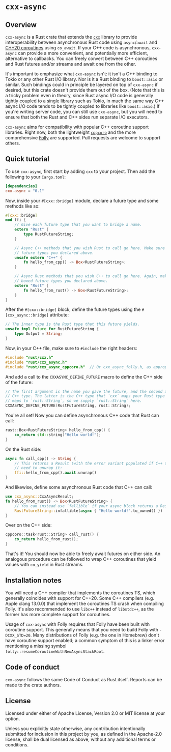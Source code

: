 # `cxx-async`

## Overview

`cxx-async` is a Rust crate that extends the [`cxx`](http://cxx.rs/) library to provide
interoperability between asynchronous Rust code using `async`/`await` and [C++20 coroutines] using
`co_await`. If your C++ code is asynchronous, `cxx-async` can provide a more convenient, and
potentially more efficient, alternative to callbacks. You can freely convert between C++ coroutines
and Rust futures and/or streams and await one from the other.

It's important to emphasize what `cxx-async` isn't: it isn't a C++ binding to Tokio or any other
Rust I/O library. Nor is it a Rust binding to `boost::asio` or similar. Such bindings could in
principle be layered on top of `cxx-async` if desired, but this crate doesn't provide them out of
the box. (Note that this is a tricky problem even in theory, since Rust async I/O code is generally
tightly coupled to a single library such as Tokio, in much the same way C++ async I/O code tends to
be tightly coupled to libraries like `boost::asio`.) If you're writing server code, you can still
use `cxx-async`, but you will need to ensure that both the Rust and C++ sides run separate I/O
executors.

`cxx-async` aims for compatibility with popular C++ coroutine support libraries. Right now, both
the lightweight [`cppcoro`](https://github.com/lewissbaker/cppcoro) and the more comprehensive
[Folly](https://github.com/facebook/folly/) are supported. Pull requests are welcome to support
others.

## Quick tutorial

To use `cxx-async`, first start by adding `cxx` to your project. Then add the following to your
`Cargo.toml`:

```toml
[dependencies]
cxx-async = "0.1"
```

Now, inside your `#[cxx::bridge]` module, declare a future type and some methods like so:

```rust
#[cxx::bridge]
mod ffi {
    // Give each future type that you want to bridge a name.
    extern "Rust" {
        type RustFutureString;
    }

    // Async C++ methods that you wish Rust to call go here. Make sure they return one of the boxed
    // future types you declared above.
    unsafe extern "C++" {
        fn hello_from_cpp() -> Box<RustFutureString>;
    }

    // Async Rust methods that you wish C++ to call go here. Again, make sure they return one of the
    // boxed future types you declared above.
    extern "Rust" {
        fn hello_from_rust() -> Box<RustFutureString>;
    }
}
```

After the `#[cxx::bridge]` block, define the future types using the `#[cxx_async::bridge]`
attribute:

```rust
// The inner type is the Rust type that this future yields.
unsafe impl Future for RustFutureString {
    type Output = String;
}
```

Now, in your C++ file, make sure to `#include` the right headers:

```cpp
#include "rust/cxx.h"
#include "rust/cxx_async.h"
#include "rust/cxx_async_cppcoro.h"  // Or cxx_async_folly.h, as appropriate.
```

And add a call to the `CXXASYNC_DEFINE_FUTURE` macro to define the C++ side of the future:

```cpp
// The first argument is the name you gave the future, and the second argument is the corresponding
// C++ type. The latter is the C++ type that `cxx` maps your Rust type to: in this case, `String`
// maps to `rust::String`, so we supply `rust::String` here.
CXXASYNC_DEFINE_FUTURE(RustFutureString, rust::String);
```

You're all set! Now you can define asynchronous C++ code that Rust can call:

```cpp
rust::Box<RustFutureString> hello_from_cpp() {
    co_return std::string("Hello world!");
}
```

On the Rust side:

```rust
async fn call_cpp() -> String {
    // This returns a Result (with the error variant populated if C++ threw an exception), so you
    // need to unwrap it:
    ffi::hello_from_cpp().await.unwrap()
}
```

And likewise, define some asynchronous Rust code that C++ can call:

```rust
use cxx_async::CxxAsyncResult;
fn hello_from_rust() -> Box<RustFutureString> {
    // You can instead use `fallible` if your async block returns a Result.
    RustFutureString::infallible(async { "Hello world!".to_owned() })
}
```

Over on the C++ side:

```cpp
cppcoro::task<rust::String> call_rust() {
    co_return hello_from_rust();
}
```

That's it! You should now be able to freely await futures on either side. An analogous procedure can
be followed to wrap C++ coroutines that yield values with `co_yield` in Rust streams.

## Installation notes

You will need a C++ compiler that implements the coroutines TS, which generally coincides with
support for C++20. Some C++ compilers (e.g. Apple clang 13.0.0) that implement the coroutines TS
crash when compiling Folly. It's also recommended to use `libc++` instead of `libstdc++`, as the
former has more complete support for coroutines.

Usage of `cxx-async` with Folly requires that Folly have been built with coroutine support. This
generally means that you need to build Folly with `-DCXX_STD=20`. Many distributions of Folly (e.g.
the one in Homebrew) don't have coroutine support enabled; a common symptom of this is a linker
error mentioning a missing symbol `folly::resumeCoroutineWithNewAsyncStackRoot`.

## Code of conduct

`cxx-async` follows the same Code of Conduct as Rust itself. Reports can be made to the crate
authors.

## License

Licensed under either of Apache License, Version 2.0 or MIT license at your option.

Unless you explicitly state otherwise, any contribution intentionally submitted for inclusion in
this project by you, as defined in the Apache-2.0 license, shall be dual licensed as above, without
any additional terms or conditions.

[C++20 coroutines]: https://en.cppreference.com/w/cpp/language/coroutines
